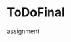 # ToDoFinal

assignment

 <!-- Dear Reviewer,

 Hope this readme finds you well. 
 I want to be as transparent as possible.
 My job application initially was designed to fit backend Node.js developer position, but to ensure that Ubiquiti inc have received it , i also applied to Junior Fullstack position.  
 Anyhow, i was so happy to receive the assignment, so i took it as a challenge.
 This assignment came right before my family trip so technically i had only 3 days to learn TypeScript and Socket.io, in order to meet the assignments requirements.

 Taking this in to account, i hope you will enjoy reviewing my code, and any feedback would be highly appreciated.

 Best regards, 
 Pjotrs -->
